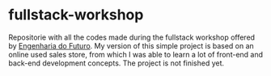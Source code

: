 # fullstack-workshop
Repositorie with all the codes made during the fullstack workshop offered by [Engenharia do Futuro](https://engenhariadofuturo.com.br).
My version of this simple project is based on an online used sales store, from which I was able to learn a lot of front-end and back-end development concepts.
The project is not finished yet.

<!--
run app:
poetry run flask --app app run

migrate db:
poetry run python manage.py db migrate -m "menssagem"

update db:
poetry run python manage.py db upgrade
-->
